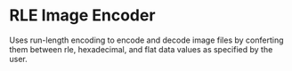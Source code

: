 # RLE Image Encoder
Uses run-length encoding to encode and decode image files by conferting them between rle, hexadecimal, and flat data values as specified by the user.
